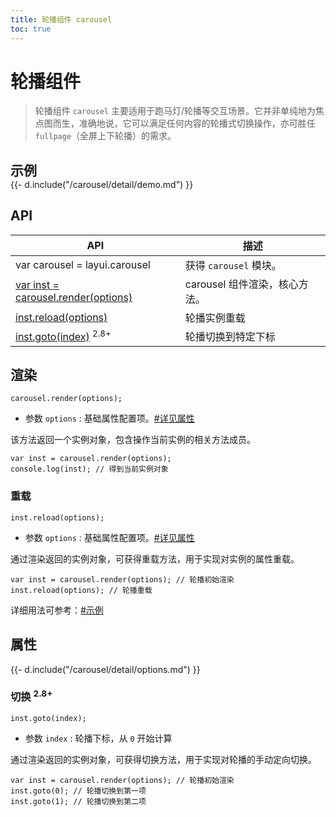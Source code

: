 ```yaml
---
title: 轮播组件 carousel
toc: true
---
```

 
# 轮播组件

> 轮播组件 `carousel` 主要适用于跑马灯/轮播等交互场景。它并非单纯地为焦点图而生，准确地说，它可以满足任何内容的轮播式切换操作，亦可胜任 `fullpage`（全屏上下轮播）的需求。

<h2 id="examples" lay-toc="{anchor: null}" style="margin-bottom: 0;">示例</h2>

<style>
/* 为了区分效果 */
div[carousel-item]>*{text-align: center; line-height: 280px; color: #fff;}
div[carousel-item]>*:nth-child(2n){background-color: #0f29a6;}
div[carousel-item]>*:nth-child(2n+1){background-color: #0f29a6;}
</style>

<div>
{{- d.include("/carousel/detail/demo.md") }}
</div>

<h2 id="api" lay-toc="{}">API</h2>

| API | 描述 |
| --- | --- |
| var carousel = layui.carousel | 获得 `carousel` 模块。 |
| [var inst = carousel.render(options)](#render) | carousel 组件渲染，核心方法。 |
| [inst.reload(options)](#reload) | 轮播实例重载 |
| [inst.goto(index)](#goto) <sup>2.8+</sup> | 轮播切换到特定下标 |

<h2 id="render" lay-toc="{level: 2}">渲染</h2>

`carousel.render(options);`

- 参数 `options` : 基础属性配置项。[#详见属性](#options)

该方法返回一个实例对象，包含操作当前实例的相关方法成员。

```
var inst = carousel.render(options);
console.log(inst); // 得到当前实例对象
```

<h3 id="reload" lay-toc="{level: 2}">重载</h3>

`inst.reload(options);`

- 参数 `options` : 基础属性配置项。[#详见属性](#options)

通过渲染返回的实例对象，可获得重载方法，用于实现对实例的属性重载。

```
var inst = carousel.render(options); // 轮播初始渲染
inst.reload(options); // 轮播重载
```

详细用法可参考：[#示例](#demo)

<h2 id="options" lay-toc="{level: 2, hot: true}">属性</h2>

<div>
{{- d.include("/carousel/detail/options.md") }}
</div>


<h3 id="goto" lay-toc="{level: 2}">切换 <sup>2.8+</sup></h3>

`inst.goto(index);`

- 参数 `index` : 轮播下标，从 `0` 开始计算

通过渲染返回的实例对象，可获得切换方法，用于实现对轮播的手动定向切换。

```
var inst = carousel.render(options); // 轮播初始渲染
inst.goto(0); // 轮播切换到第一项
inst.goto(1); // 轮播切换到第二项
```
